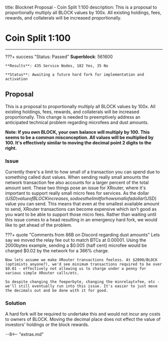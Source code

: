 title: Blocknet Proposal - Coin Split 1:100
description: This is a proposal to proportionally multiply all BLOCK values by 100x. All existing holdings, fees, rewards, and collaterals will be increased proportionally.


# Coin Split 1:100 

---

???+ success "Status: Passed"
    **Superblock**: 561600

    **Results**: 435 Service Nodes, 182 Yes, 35 No

    **Status**: Awaiting a future hard fork for implementation and activation

## Proposal
This is a proposal to proportionally multiply all BLOCK values by 100x. All existing holdings, fees, rewards, and collaterals will be increased proportionally. This change is needed to preemptively address an anticipated technical problem regarding microfees and dust amounts.

**Note: If you own BLOCK, your own balance will multiply by 100. This seems to be a common misconception. All values will be multiplied by 100. It's effectively similar to moving the decimal point 2 digits to the right.**

### Issue

Currently there's a limit to how small of a transaction you can spend due to something called dust values. When sending really small amounts the network transaction fee also accounts for a larger percent of the total amount sent. These two things pose an issue for XRouter, where it's important to support really small micro fees for services. As the dollar ($USD) value of BLOCK increases, so does the limit for how small of a dollar ($USD) value you can send. This means that even at the smallest available amount to send, XRouter transactions can become expensive which isn't good as you want to be able to support those micro fees. Rather than waiting until this issue comes to a head resulting in an emergency hard fork, we would like to get ahead of the problem.

???+ quote "Comments from 86B on Discord regarding dust amounts"
	Lets say we moved the relay fee out to match BTCs at 0.00001. Using the 2000bytes example, sending a $0.005 (half cent) microfee would be charged $0.02 by the network for a 366% charge.
	
	Now lets assume we make XRouter transactions feeless. At $2000/BLOCK (optimists anyone?), we'd see minimum transactions required to be over $0.01 - effectively not allowing us to charge under a penny for various simple XRouter calls/etc.
	
	So despite changing the feeperbyte, changing the minrelaytxfee, etc - we'll still eventually run into this issue. It's easier to just move the decimals out and be done with it for good.

### Solution

A hard fork will be required to undertake this and would not incur any costs to owners of BLOCK. Moving the decimal place does not effect the value of investors' holdings or the block rewards. 













<script type="text/javascript">
// read instructions for related links in ../snippets/extras.md
var relatedLinks = [];
</script>

--8<-- "extras.md"






